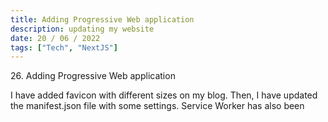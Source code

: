 ```yaml
---
title: Adding Progressive Web application
description: updating my website
date: 20 / 06 / 2022
tags: ["Tech", "NextJS"]
---
```


<p>26. Adding Progressive Web application</p>

<p> 
I have added favicon with different sizes on my blog. Then, I have updated the manifest.json file with some settings. Service Worker has also been 
</p>
<img src="/Blog/20220620-1.png" alt="">
<img src="/Blog/20220620-2.png" alt="">